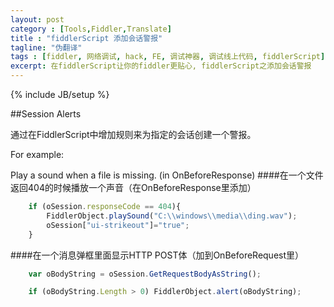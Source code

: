 ```yaml
---
layout: post
category : [Tools,Fiddler,Translate]
title : "fiddlerScript 添加会话警报"
tagline: "伪翻译"
tags : [fiddler, 网络调试, hack, FE, 调试神器, 调试线上代码, fiddlerScript]
excerpt: 在fiddlerScript让你的fiddler更贴心, fiddlerScript之添加会话警报
---
```

{% include JB/setup %}

##Session Alerts

通过在FiddlerScript中增加规则来为指定的会话创建一个警报。

For example:

Play a sound when a file is missing. (in OnBeforeResponse)
####在一个文件返回404的时候播放一个声音（在OnBeforeResponse里添加）

```js
    if (oSession.responseCode == 404){
        FiddlerObject.playSound("C:\\windows\\media\\ding.wav");
        oSession["ui-strikeout"]="true"; 
    }
```

####在一个消息弹框里面显示HTTP  POST体（加到OnBeforeRequest里）

```js
    var oBodyString = oSession.GetRequestBodyAsString();

    if (oBodyString.Length > 0) FiddlerObject.alert(oBodyString);
```

